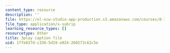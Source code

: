 ```yaml
---
content_type: resource
description: ''
file: https://ol-ocw-studio-app-production.s3.amazonaws.com/courses/8-701-introduction-to-nuclear-and-particle-physics-fall-2020/1ffe037dc3385d19a924260273c62c5e_16iPrwJMvSs.vtt
file_type: application/x-subrip
learning_resource_types: []
resourcetype: Other
title: 3play caption file
uid: 1ffe037d-c338-5d19-a924-260273c62c5e
---
```

